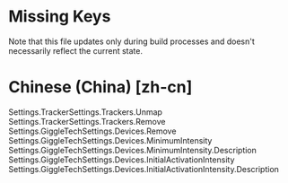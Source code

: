 # Missing Keys
Note that this file updates only during build processes and doesn't necessarily reflect the current state.

# Chinese (China) [zh-cn]
Settings.TrackerSettings.Trackers.Unmap  
Settings.TrackerSettings.Trackers.Remove  
Settings.GiggleTechSettings.Devices.Remove  
Settings.GiggleTechSettings.Devices.MinimumIntensity  
Settings.GiggleTechSettings.Devices.MinimumIntensity.Description  
Settings.GiggleTechSettings.Devices.InitialActivationIntensity  
Settings.GiggleTechSettings.Devices.InitialActivationIntensity.Description  

